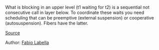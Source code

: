 What is blocking in an upper level (t1 waiting for t2) is a sequential not consecutive call in  layer  below. 
To coordinate these waits you need scheduling that can be preemptive (external suspension) or cooperative (autosuspension). Fibers have the latter.

[Source](https://youtu.be/x5_MmZVLiSM?list=LL30eQanWW-SQt5XeLKb596Q&t=1062)

Author: [Fabio Labella](../authors/fabio_labella.md)